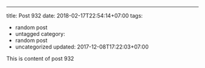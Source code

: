---
title: Post 932
date: 2018-02-17T22:54:14+07:00
tags:
  - random post
  - untagged
category:
  - random post
  - uncategorized
updated: 2017-12-08T17:22:03+07:00

This is content of post 932